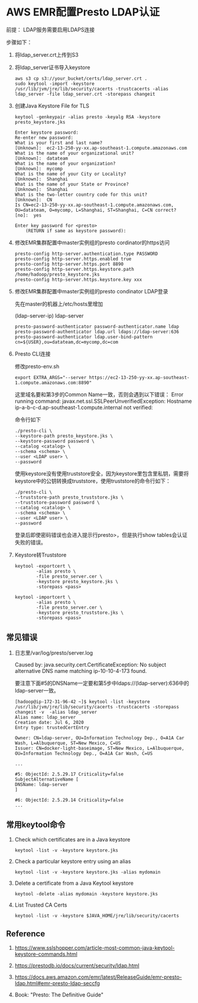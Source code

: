 # AWS EMR配置Presto LDAP认证

前提：
LDAP服务需要启用LDAPS连接

步骤如下：

1. 将ldap_server.crt上传到S3

2. 将ldap_server证书导入keystore
    ```
    aws s3 cp s3://your_bucket/certs/ldap_server.crt .
    sudo keytool -import -keystore /usr/lib/jvm/jre/lib/security/cacerts -trustcacerts -alias ldap_server -file ldap_server.crt -storepass changeit
    ```

3. 创建Java Keystore File for TLS
    ```
    keytool -genkeypair -alias presto -keyalg RSA -keystore presto_keystore.jks

    Enter keystore password:
    Re-enter new password:
    What is your first and last name?
    [Unknown]:  ec2-13-250-yy-xx.ap-southeast-1.compute.amazonaws.com
    What is the name of your organizational unit?
    [Unknown]:  datateam
    What is the name of your organization?
    [Unknown]:  mycomp
    What is the name of your City or Locality?
    [Unknown]:  Shanghai
    What is the name of your State or Province?
    [Unknown]:  Shanghai
    What is the two-letter country code for this unit?
    [Unknown]:  CN
    Is CN=ec2-13-250-yy-xx.ap-southeast-1.compute.amazonaws.com, OU=datateam, O=mycomp, L=Shanghai, ST=Shanghai, C=CN correct?
    [no]:  yes

    Enter key password for <presto>
        (RETURN if same as keystore password):
    ```

4. 修改EMR集群配置中master实例组的presto cordinator的https访问
    ```
    presto-config http-server.authentication.type PASSWORD
    presto-config http-server.https.enabled true
    presto-config http-server.https.port 8890
    presto-config http-server.https.keystore.path /home/hadoop/presto_keystore.jks
    presto-config http-server.https.keystore.key xxx
    ```

5. 修改EMR集群配置中master实例组的presto condinator LDAP登录

    先在master的机器上/etc/hosts里增加

    (ldap-server-ip) ldap-server

    ```
    presto-password-authenticator password-authenticator.name ldap
    presto-password-authenticator ldap.url ldaps://ldap-server:636
    presto-password-authenticator ldap.user-bind-pattern cn=${USER},ou=datateam,dc=mycomp,dc=com
    ```

6. Presto CLI连接

    修改presto-env.sh

    `export EXTRA_ARGS="--server https://ec2-13-250-yy-xx.ap-southeast-1.compute.amazonaws.com:8890"`

    这里域名要和第3步的Common Name一致，否则会遇到以下错误：
    Error running command: javax.net.ssl.SSLPeerUnverifiedException: Hostname ip-a-b-c-d.ap-southeast-1.compute.internal not verified:

    命令行如下
    ```
    ./presto-cli \
    --keystore-path presto_keystore.jks \
    --keystore-password password \
    --catalog <catalog> \
    --schema <schema> \
    --user <LDAP user> \
    --password
    ```

    使用keystore没有使用truststore安全，因为keystore里包含里私钥，需要将keystore中的公钥转换成truststore，使用truststore的命令行如下：
    ```
    ./presto-cli \
    --truststore-path presto_truststore.jks \
    --truststore-password password \
    --catalog <catalog> \
    --schema <schema> \
    --user <LDAP user> \
    --password
    ```

    登录后即使密码错误也会进入提示行presto>，但是执行show tables会认证失败的错误。

7. Keystore转Truststore
    ```
    keytool -exportcert \
            -alias presto \
            -file presto_server.cer \
            -keystore presto_keystore.jks \
            -storepass <pass>

    keytool -importcert \
            -alias presto \
            -file presto_server.cer \
            -keystore presto_truststore.jks \
            -storepass <pass>
    ```

## 常见错误
1. 日志里/var/log/presto/server.log

    Caused by: java.security.cert.CertificateException: No subject alternative DNS name matching ip-10-10-4-173 found.

    要注意下面#5的DNSName一定要和第5步中ldaps://(ldap-server):636中的ldap-server一致。

    ```
    [hadoop@ip-172-31-96-42 ~]$ keytool -list -keystore /usr/lib/jvm/jre/lib/security/cacerts -trustcacerts -storepass changeit -v  -alias ldap_server
    Alias name: ldap_server
    Creation date: Jul 6, 2020
    Entry type: trustedCertEntry

    Owner: CN=ldap-server, OU=Information Technology Dep., O=A1A Car Wash, L=Albuquerque, ST=New Mexico, C=US
    Issuer: CN=docker-light-baseimage, ST=New Mexico, L=Albuquerque, OU=Information Technology Dep., O=A1A Car Wash, C=US

    ...

    #5: ObjectId: 2.5.29.17 Criticality=false
    SubjectAlternativeName [
    DNSName: ldap-server
    ]

    #6: ObjectId: 2.5.29.14 Criticality=false
    ...
    ```

## 常用keytool命令

1. Check which certificates are in a Java keystore

    `keytool -list -v -keystore keystore.jks`

2. Check a particular keystore entry using an alias

    `keytool -list -v -keystore keystore.jks -alias mydomain`

3. Delete a certificate from a Java Keytool keystore

    `keytool -delete -alias mydomain -keystore keystore.jks`

4. List Trusted CA Certs

    `keytool -list -v -keystore $JAVA_HOME/jre/lib/security/cacerts`


## Reference
1. https://www.sslshopper.com/article-most-common-java-keytool-keystore-commands.html

2. https://prestodb.io/docs/current/security/ldap.html

3. https://docs.aws.amazon.com/emr/latest/ReleaseGuide/emr-presto-ldap.html#emr-presto-ldap-seccfg

4. Book: "Presto: The Definitive Guide"

